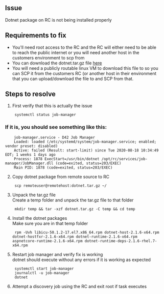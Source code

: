 ## Issue
Dotnet package on RC is not being installed properly

## Requirements to fix
- You'll need root access to the RC and the RC will either need to be able to reach the public internet or you will need another host in the customers environment to scp from
- You can download the dotnet.tar.gz file [here](https://github.com/mw-94/D42-Shared/blob/master/dotnet.tar.gz)
- You will need a publicly routable linux VM to download this file to so you can SCP it from the customers RC (or another host in their environment that you can upload/download the file to and SCP from that.

## Steps to resolve
1. First verify that this is actually the issue

        systemctl status job-manager
        
### If it is, you should see something like this:

        job-manager.service - D42 Job Manager
        Loaded: loaded (/etc/systemd/system/job-manager.service; enabled; vendor preset: disabled)
        Active: failed (Result: start-limit) since Tue 2020-08-18 10:34:49 EDT; 1 weeks 1 days ago
        Process: 1878 ExecStart=/usr/bin/dotnet /opt/rc/services/job-manager/JobManager.dll (code=exited, status=203/EXEC)
        Main PID: 1878 (code=exited, status=203/EXEC)

2. Copy dotnet package from remote source to RC  

        scp remoteuser@remotehost:dotnet.tar.gz ~/

3. Unpack the tar.gz file  
Create a temp folder and unpack the tar.gz file to that folder

        mkdir temp && tar -xzf dotnet.tar.gz -C temp && cd temp

4. Install the dotnet packages  
Make sure you are in that temp folder  

        rpm -Uvh libicu-50.1.2-17.el7.x86_64.rpm dotnet-host-2.1.6-x64.rpm dotnet-hostfxr-2.1.6-x64.rpm dotnet-runtime-2.1.6-x64.rpm aspnetcore-runtime-2.1.6-x64.rpm dotnet-runtime-deps-2.1.6-rhel.7-x64.rpm

5. Restart job manager and verify fix is working  
dotnet should execute without any errors if it is working as expected  

        systemctl start job-manager
        journalctl -u job-manager
        dotnet

6. Attempt a discovery job using the RC and exit root if task executes
